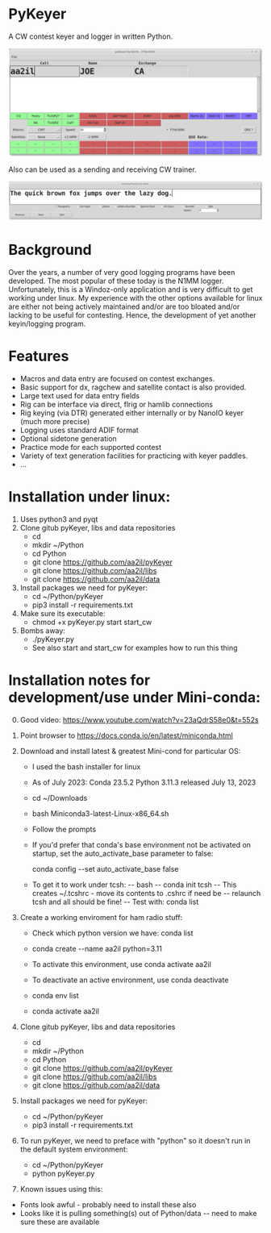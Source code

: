 # PyKeyer

A CW contest keyer and logger in written Python.

![Screen Shot]( Docs/pykeyer.png)

Also can be used as a sending and receiving CW trainer.

![Screen Shot]( Docs/paddling.png)

# Background

Over the years, a number of very good logging programs have been developed.  The most popular of these today is the N1MM logger.  Unfortunately, this is a Windoz-only application and is very difficult to get working under linux.  My experience with the other options available for linux are either not being actively maintained and/or are too bloated and/or lacking to be useful for contesting.  Hence, the development of yet another keyin/logging program.

# Features

- Macros and data entry are focused on contest exchanges.
- Basic support for dx, ragchew and satellite contact is also provided.
- Large text used for data entry fields
- Rig can be interface via direct, flrig or hamlib connections
- Rig keying (via DTR) generated either internally or by NanoIO keyer (much more precise)
- Logging uses standard ADIF format
- Optional sidetone generation
- Practice mode for each supported contest 
- Variety of text generation facilities for practicing with keyer paddles.
- ...

# Installation under linux:

1) Uses python3 and pyqt
2) Clone gitub pyKeyer, libs and data repositories
    - cd
    - mkdir ~/Python
    - cd Python
    - git clone https://github.com/aa2il/pyKeyer
    - git clone https://github.com/aa2il/libs
    - git clone https://github.com/aa2il/data
3) Install packages we need for pyKeyer:
   - cd ~/Python/pyKeyer
   - pip3 install -r requirements.txt
4) Make sure its executable:
   - chmod +x pyKeyer.py start start_cw
5) Bombs away:
   - ./pyKeyer.py
   - See also start and start_cw for examples how to run this thing         

# Installation notes for development/use under Mini-conda:

0) Good video:  https://www.youtube.com/watch?v=23aQdrS58e0&t=552s

1) Point browser to https://docs.conda.io/en/latest/miniconda.html
2) Download and install latest & greatest Mini-cond for particular OS:
   - I used the bash installer for linux
   - As of July 2023: Conda 23.5.2 Python 3.11.3 released July 13, 2023
   - cd ~/Downloads
   - bash Miniconda3-latest-Linux-x86_64.sh
   - Follow the prompts

   - If you'd prefer that conda's base environment not be activated on startup, 
      set the auto_activate_base parameter to false: 

      conda config --set auto_activate_base false

   - To get it to work under tcsh:
       -- bash
       -- conda init tcsh
       -- This creates ~/.tcshrc - move its contents to .cshrc if need be
       -- relaunch tcsh and all should be fine!
       -- Test with:
               conda list

3) Create a working enviroment for ham radio stuff:
   - Check which python version we have:
          conda list   
   - conda create --name aa2il python=3.11

   - To activate this environment, use
          conda activate aa2il
   - To deactivate an active environment, use
          conda deactivate

   - conda env list
   - conda activate aa2il

4) Clone gitub pyKeyer, libs and data repositories
    - cd
    - mkdir ~/Python
    - cd Python
    - git clone https://github.com/aa2il/pyKeyer
    - git clone https://github.com/aa2il/libs
    - git clone https://github.com/aa2il/data

5) Install packages we need for pyKeyer:
   - cd ~/Python/pyKeyer
   - pip3 install -r requirements.txt

6) To run pyKeyer, we need to preface with "python" so it doesn't run in
   the default system environment:
   - cd ~/Python/pyKeyer
   - python pyKeyer.py

99) Known issues using this:
   - Fonts look awful - probably need to install these also
   - Looks like it is pulling something(s) out of Python/data
     -- need to make sure these are available
